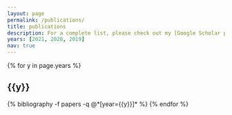 ```yaml
---
layout: page
permalink: /publications/
title: publications
description: For a complete list, please check out my [Google Scholar page](https://scholar.google.com/citations?user=BZ0EoqIAAAAJ).
years: [2021, 2020, 2019]
nav: true
---
```


<div class="publications">

{% for y in page.years %}
  <h2 class="year">{{y}}</h2>
  {% bibliography -f papers -q @*[year={{y}}]* %}
{% endfor %}

</div>
 